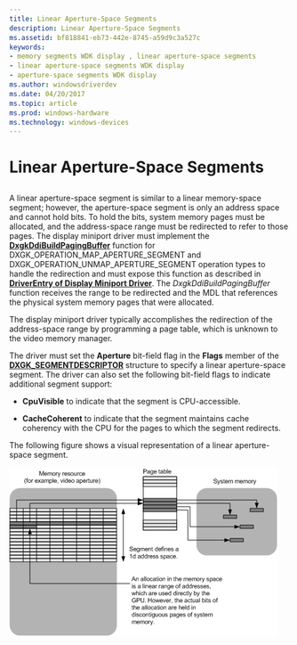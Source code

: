 ```yaml
---
title: Linear Aperture-Space Segments
description: Linear Aperture-Space Segments
ms.assetid: bf818841-eb73-442e-8745-a59d9c3a527c
keywords:
- memory segments WDK display , linear aperture-space segments
- linear aperture-space segments WDK display
- aperture-space segments WDK display
ms.author: windowsdriverdev
ms.date: 04/20/2017
ms.topic: article
ms.prod: windows-hardware
ms.technology: windows-devices
---
```


# Linear Aperture-Space Segments


## <span id="ddk_linear_aperture_space_segments_gg"></span><span id="DDK_LINEAR_APERTURE_SPACE_SEGMENTS_GG"></span>


A linear aperture-space segment is similar to a linear memory-space segment; however, the aperture-space segment is only an address space and cannot hold bits. To hold the bits, system memory pages must be allocated, and the address-space range must be redirected to refer to those pages. The display miniport driver must implement the [**DxgkDdiBuildPagingBuffer**](https://msdn.microsoft.com/library/windows/hardware/ff559587) function for DXGK\_OPERATION\_MAP\_APERTURE\_SEGMENT and DXGK\_OPERATION\_UNMAP\_APERTURE\_SEGMENT operation types to handle the redirection and must expose this function as described in [**DriverEntry of Display Miniport Driver**](https://msdn.microsoft.com/library/windows/hardware/ff556157). The *DxgkDdiBuildPagingBuffer* function receives the range to be redirected and the MDL that references the physical system memory pages that were allocated.

The display miniport driver typically accomplishes the redirection of the address-space range by programming a page table, which is unknown to the video memory manager.

The driver must set the **Aperture** bit-field flag in the **Flags** member of the [**DXGK\_SEGMENTDESCRIPTOR**](https://msdn.microsoft.com/library/windows/hardware/ff562035) structure to specify a linear aperture-space segment. The driver can also set the following bit-field flags to indicate additional segment support:

-   **CpuVisible** to indicate that the segment is CPU-accessible.

-   **CacheCoherent** to indicate that the segment maintains cache coherency with the CPU for the pages to which the segment redirects.

The following figure shows a visual representation of a linear aperture-space segment.

![diagram illustrating a linear aperture-space segment](images/aptrspac.png)

 

 





